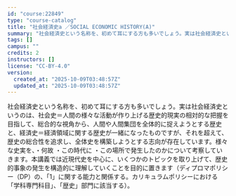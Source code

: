 ```yaml
---
id: "course:22849"
type: "course-catalog"
title: "社会経済史a ／SOCIAL ECONOMIC HISTORY(A)"
summary: "社会経済史という名称を、初めて耳にする方も多いでしょう。実は社会経済史というのは、社会史＝人間の様々な活動が作り上げる歴史的現実の相対的な把握を目指して、総合的な視角から、人間や人間集団を全体的に捉えようとする歴史と、経済史＝経済領域に関す…"
tags: []
campus: ""
credits: 2
instructors: []
license: "CC-BY-4.0"
version:
  created_at: "2025-10-09T03:48:57Z"
  updated_at: "2025-10-09T03:48:57Z"
---
```

社会経済史という名称を、初めて耳にする方も多いでしょう。実は社会経済史というのは、社会史＝人間の様々な活動が作り上げる歴史的現実の相対的な把握を目指して、総合的な視角から、人間や人間集団を全体的に捉えようとする歴史と、経済史＝経済領域に関する歴史が一緒になったものですが、それを超えて、歴史の総合性を追求し、全体史を構築しようとする志向が存在しています。様々な史実を、・何故 ・この時代に ・この場所で発生したのかについて考察していきます。本講義では近現代史を中心に、いくつかのトピックを取り上げて、歴史的事象の発生を構造的に理解していくことを目的に置きます（ディプロマポリシー（DP）の、「1」に関する能力と関係する。カリキュラムポリシーにおける「学科専門科目」、「歴史」部門に該当する）。
